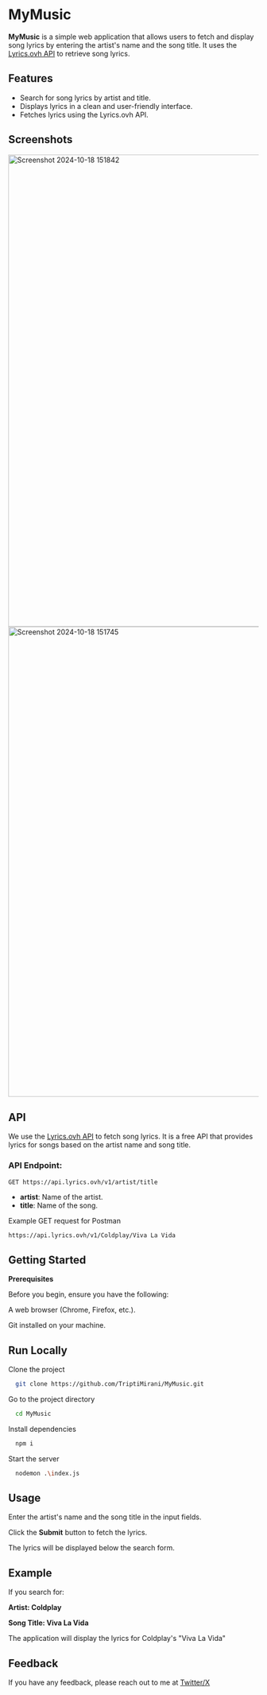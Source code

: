 # MyMusic

**MyMusic** is a simple web application that allows users to fetch and display song lyrics by entering the artist's name and the song title. It uses the [Lyrics.ovh API](https://lyricsovh.docs.apiary.io/#) to retrieve song lyrics.

## Features

- Search for song lyrics by artist and title.
- Displays lyrics in a clean and user-friendly interface.
- Fetches lyrics using the Lyrics.ovh API.

## Screenshots

<img width="950" alt="Screenshot 2024-10-18 151842" src="https://github.com/user-attachments/assets/a56dcff5-a775-4c49-86c0-447b41402020">

<img width="946" alt="Screenshot 2024-10-18 151745" src="https://github.com/user-attachments/assets/5bcdd610-fa63-4629-b57b-a5d8634fd41a">

## API

We use the [Lyrics.ovh API](https://lyricsovh.docs.apiary.io/#) to fetch song lyrics. It is a free API that provides lyrics for songs based on the artist name and song title.

### API Endpoint:

`GET https://api.lyrics.ovh/v1/artist/title`

- **artist**: Name of the artist.
- **title**: Name of the song.

Example GET request for Postman
```bash
https://api.lyrics.ovh/v1/Coldplay/Viva La Vida
```

## Getting Started

**Prerequisites**

Before you begin, ensure you have the following:

A web browser (Chrome, Firefox, etc.).

Git installed on your machine.

## Run Locally

Clone the project

```bash
  git clone https://github.com/TriptiMirani/MyMusic.git
```

Go to the project directory

```bash
  cd MyMusic
```

Install dependencies

```bash
  npm i
```

Start the server

```bash
  nodemon .\index.js
```

## Usage

Enter the artist's name and the song title in the input fields.

Click the **Submit** button to fetch the lyrics.

The lyrics will be displayed below the search form.


## Example
If you search for:

**Artist: Coldplay**

**Song Title: Viva La Vida**

The application will display the lyrics for Coldplay's "Viva La Vida"

## Feedback

If you have any feedback, please reach out to me at [Twitter/X](https://x.com/TriptiMirani)
